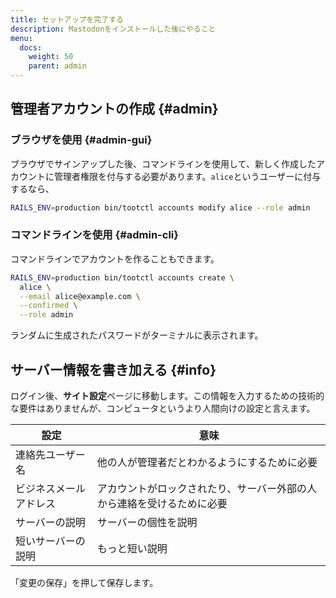 ```yaml
---
title: セットアップを完了する
description: Mastodonをインストールした後にやること
menu:
  docs:
    weight: 50
    parent: admin
---
```


## 管理者アカウントの作成 {#admin}
### ブラウザを使用 {#admin-gui}

ブラウザでサインアップした後、コマンドラインを使用して、新しく作成したアカウントに管理者権限を付与する必要があります。`alice`というユーザーに付与するなら、

```bash
RAILS_ENV=production bin/tootctl accounts modify alice --role admin
```

### コマンドラインを使用 {#admin-cli}

コマンドラインでアカウントを作ることもできます。

```bash
RAILS_ENV=production bin/tootctl accounts create \
  alice \
  --email alice@example.com \
  --confirmed \
  --role admin
```

ランダムに生成されたパスワードがターミナルに表示されます。

## サーバー情報を書き加える {#info}

ログイン後、**サイト設定**ページに移動します。この情報を入力するための技術的な要件はありませんが、コンピュータというより人間向けの設定と言えます。

|設定|意味|
|-------|-------|
|連絡先ユーザー名 |他の人が管理者だとわかるようにするために必要 |
|ビジネスメールアドレス| アカウントがロックされたり、サーバー外部の人から連絡を受けるために必要 |
|サーバーの説明| サーバーの個性を説明|
|短いサーバーの説明| もっと短い説明 |

「変更の保存」を押して保存します。
